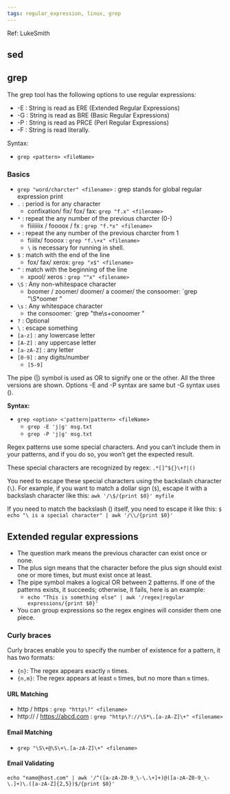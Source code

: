 ```yaml
---
tags: regular_expression, linux, grep
---
```


Ref: LukeSmith

## sed

## grep

The grep tool has the following options to use regular expressions:
- -E : String is read as ERE (Extended Regular Expressions)
- -G : String is read as BRE (Basic Regular Expressions)
- -P : String is read as PRCE (Perl Regular Expressions)
- -F : String is read literally.

Syntax:
- `grep <pattern> <fileName>`

### Basics
- `grep "word/charcter" <filename>` : grep stands for global regular expression print
- `.` : period is for any character
	- confixation/ fix/ fox/ fax: `grep "f.x" <filename>`
- `*` : repeat the any number of the previous charcter  (0-)
	- fiiiiiiix / foooox / fx :  `grep "f.*x" <filename>`
- `+` : repeat the any number of the previous charcter  from 1
	- fiiiilx/ foooox :  `grep "f.\+x" <filename>`
	- `\` is necessary for running in shell. 
- `$` : match with the end of the line
	- fox/ fax/ xerox: `grep "x$" <filename>`
- `^` : match with the beginning of the line
	- xpool/ xeros : `grep "^x" <filename>`
- `\S` : Any non-whitespace character
	- boomer / zoomer/ doomer/ a coomer/ the consoomer: `grep "\S*oomer <filename>"
- `\s` : Any whitespace character
	- the           consoomer: `grep "the\s\+conoomer <filename>"
- `?` : Optional
- `\` : escape something
- `[a-z]` : any lowercase letter
- `[A-Z]` : any uppercase letter
- `[a-zA-Z]` : any letter
- `[0-9]` : any digits/number
	- `[5-9]`

The pipe (|) symbol is used as OR to signify one or the other. All the three versions are shown. Options -E and -P syntax are same but -G syntax uses (\).

**Syntax:**
- `grep <option> <'pattern|pattern> <fileName>`
	- `grep -E 'j|g' msg.txt  `
	- `grep -P 'j|g' msg.txt`
 
Regex patterns use some special characters. And you can’t include them in your patterns, and if you do so, you won’t get the expected result.

These special characters are recognized by regex:
`.*[]^${}\+?|()`

You need to escape these special characters using the backslash character (`\`). For example, if you want to match a dollar sign (`$`), escape it with a backslash character like this:
`awk '/\$/{print $0}' myfile`

If you need to match the backslash (\) itself, you need to escape it like this:
`$ echo "\ is a special character" | awk '/\\/{print $0}'`

## Extended regular expressions

- The question mark means the previous character can exist once or none.
- The plus sign means that the character before the plus sign should exist one or more times, but must exist once at least.
- The pipe symbol makes a logical OR between 2 patterns. If one of the patterns exists, it succeeds; otherwise, it fails, here is an example:
	- `echo "This is something else" | awk '/regex|regular expressions/{print $0}'`
- You can group expressions so the regex engines will consider them one piece.

### Curly braces
Curly braces enable you to specify the number of existence for a pattern, it has two formats:
- `{n}`: The regex appears exactly `n` times.
- `{n,m}`: The regex appears at least `n` times, but no more than `m` times.


#### URL Matching
- http / https : `grep "http\?" <filename>`
- http:// / https://abcd.com : `grep "http\?://\S*\.[a-zA-Z]\+" <filename>`

#### Email Matching
- `grep "\S\+@\S\+\.[a-zA-Z]\+" <filename>`

#### Email Validating
`echo "name@host.com" | awk '/^([a-zA-Z0-9_\-\.\+]+)@([a-zA-Z0-9_\-\.]+)\.([a-zA-Z]{2,5})$/{print $0}'`


